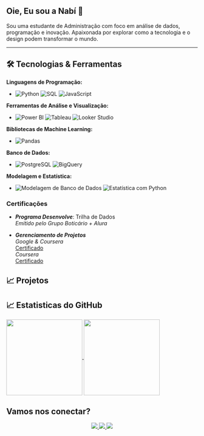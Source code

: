 ## Oie, Eu sou a Nabí 👋
Sou uma estudante de Administração com foco em análise de dados, programação e inovação. Apaixonada por explorar como a tecnologia e o design podem transformar o mundo.

--------------------------------------
## 🛠️ Tecnologias & Ferramentas

**Linguagens de Programação:**
- ![Python](https://img.shields.io/badge/-Python-3776AB?style=flat-square&logo=python&logoColor=white) ![SQL](https://img.shields.io/badge/-SQL-4479A1?style=flat-square&logo=postgresql&logoColor=white) ![JavaScript](https://img.shields.io/badge/-JavaScript-F7DF1E?style=flat-square&logo=javascript&logoColor=black)

**Ferramentas de Análise e Visualização:**
- ![Power BI](https://img.shields.io/badge/-Power%20BI-F2C811?style=flat-square&logo=power-bi&logoColor=black) ![Tableau](https://img.shields.io/badge/-Tableau-E97627?style=flat-square&logo=tableau&logoColor=white) ![Looker Studio](https://img.shields.io/badge/-Looker%20Studio-FF9900?style=flat-square&logo=google&logoColor=white)

**Bibliotecas de Machine Learning:**
- ![Pandas](https://img.shields.io/badge/-Pandas-150458?style=flat-square&logo=pandas)

**Banco de Dados:**
- ![PostgreSQL](https://img.shields.io/badge/-PostgreSQL-4169E1?style=flat-square&logo=postgresql&logoColor=white) ![BigQuery](https://img.shields.io/badge/-BigQuery-4285F4?style=flat-square&logo=google-cloud&logoColor=white)

**Modelagem e Estatística:**
- ![Modelagem de Banco de Dados](https://img.shields.io/badge/-Modelagem%20de%20Banco%20de%20Dados-007ACC?style=flat-square&logo=github&logoColor=white) ![Estatística com Python](https://img.shields.io/badge/-Estat%C3%ADstica%20com%20Python-306998?style=flat-square&logo=python&logoColor=white)

### Certificações
- ***Programa Desenvolve***: Trilha de Dados  
  *Emitido pelo Grupo Boticário + Alura*  
  
- ***Gerenciamento de Projetos***  
  *Google & Coursera*  
  [Certificado](https://www.google.com/)  
  *Coursera*  
  [Certificado](https://www.coursera.org/)

## 📈 Projetos

## 📈 Estatisticas do GitHub
<a href="https://github.com/anuraghazra/github-readme-stats">
  <img height=200 align="center" src="https://github-readme-stats.vercel.app/api?username=ana-beatriz-cruz" />
</a>
<a href="https://github.com/anuraghazra/convoychat">
  <img height=200 align="center" src="https://github-readme-stats.vercel.app/api/top-langs?username=ana-beatriz-cruz&layout=compact&langs_count=8&card_width=320" />
</a>


## Vamos nos conectar?
<div align="center">
  <a href="https://instagram.com/beatrixlmc" target="_blank">
    <img src="https://img.shields.io/badge/Instagram-E4405F?style=for-the-badge&logo=instagram&logoColor=white" target="_blank">
  </a>
  <a href = "mailto:anabeatrizlmcruz@gmail.com">
    <img src="https://img.shields.io/badge/Gmail-D14836?style=for-the-badge&logo=gmail&logoColor=white" target="_blank">
  </a>
  <a href="https://www.linkedin.com/in/ana-beatrizcruz" target="_blank">
    <img src="https://img.shields.io/badge/LinkedIn-0077B5?style=for-the-badge&logo=linkedin&logoColor=white" target="_blank">
  </a> 
</div>

